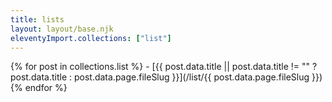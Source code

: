 ```yaml
---
title: lists
layout: layout/base.njk
eleventyImport.collections: ["list"]
---
```


{% for post in collections.list %}
 \- [{{ post.data.title || post.data.title != "" ? post.data.title : post.data.page.fileSlug }}](/list/{{ post.data.page.fileSlug }})
{% endfor %}